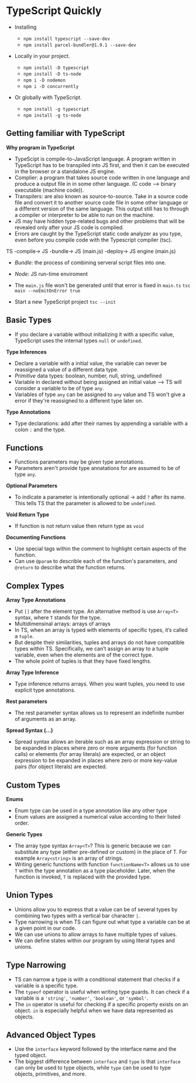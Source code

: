 # TypeScript Quickly

- Installing
    - `npm install typescript --save-dev`
    - `npm install parcel-bundler@1.9.1 --save-dev`

- Locally in your project.
    - `npm install -D typescript`
    - `npm install -D ts-node`
    - `npm i -D nodemon`
    - `npm i -D concurrently`

- Or globally with TypeScript.
    - `npm install -g typescript`
    - `npm install -g ts-node`

## Getting familiar with TypeScript

**Why program in TypeScript**
- TypeScipt is compile-to-JavaScript language. A program written in TypeScript has to be transpiled into JS first, and then it can be executed in the browser or a standalone JS engine.
- Complier: a program that takes source code written in one language and produce a output file in in some other language. (C code --> binary executable (machine code)).
- Transpilers: are also known as source-to-source. Take in a source code file and convert it to another source code file in some other language or a different version of the same language. This output still has to through a compiler or interpreter to be able to run on the machine.
- JS may have hidden type-related bugs and other problems that will be revealed only after your JS code is complied.
- Errors are caught by the TypeScript static code analyzer as you type, even before you compile code with the Typescript compiler (tsc).

TS -compile-> JS -bundle-> JS (main.js) -deploy-> JS engine (main.js)

- _Bundle_: the process of combining serveral script files into one.

- _Node_: JS run-time enviroment

- The `main.js` file won't be generated until that error is fixed in `main.ts`
`tsc main --noEmitOnError true`

- Start a new TypeScript project
`tsc --init`

## Basic Types
- If you declare a variable without initializing it with a specific value, TypeScript uses the internal types `null` or `undefined`.

**Type Inferences**
- Declare a variable with a initial value, the variable can never be reassigned a value of a different data type.
- _Primitive_ data types: boolean, number, null, string, undefined
- Variable in declared without being assigned an initial value --> TS will consider a variable to be of type `any`.
- Variables of type `any` can be assigned to `any` value and TS won't give a error if they're reassigned to a different type later on.

**Type Annotations**
- Type declarations: add after their names by appending a variable with a colon `:` and the type.

## Functions
- Functions parameters may be given type annotations.
- Parameters aren't provide type annatations for are assumed to be of type `any`.

**Optional Parameters**
- To indicate a parameter is intentionally optional -> add `?` after its name. This tells TS that the parameter is allowed to be `undefined`.

**Void Return Type**
- If function is not return value then return type as `void`

**Documenting Functions**
- Use special tags within the comment to highlight certain aspects of the function.
- Can use `@param` to describle each of the function's parameters, and `@return` to describe what the function returns.

## Complex Types
**Array Type Annotations**
- Put `[]` after the element type. An alternative method is use `Array<T>` syntax, where `T` stands for the type.
- Multidimensinal arrays: arrays of arrays
- In TS, when an array is typed with elements of specific types, it’s called a `tuple`.
- But despite their similarities, tuples and arrays do not have compatible types within TS. Specifically, we can’t assign an array to a tuple variable, even when the elements are of the correct type.
- The whole point of tuples is that they have fixed lengths.

**Array Type Inference**
- Type inference returns arrays. When you want tuples, you need to use explicit type annotations.

**Rest parameters**
- The rest parameter syntax allows us to represent an indefinite number of arguments as an array.

**Spread Syntax (...)**
- Spread syntax allows an iterable such as an array expression or string to be expanded in places where zero or more arguments (for function calls) or elements (for array literals) are expected, or an object expression to be expanded in places where zero or more key-value pairs (for object literals) are expected.

## Custom Types
**Enums**
- Enum type can be used in a type annotation like any other type
- Enum values are assigned a numerical value according to their listed order.

**Generic Types**
- The array type syntax `Array<T>`? This is generic because we can substitute any type (either pre-defined or custom) in the place of T. For example `Array<string>` is an array of strings.
- Writing generic functions with function `functionName<T>` allows us to use `T` within the type annotation as a type placeholder. Later, when the function is invoked, `T` is replaced with the provided type.

## Union Types
- Unions allow you to express that a value can be of several types by combining two types with a vertical bar character `|`.
- Type narrowing is when TS can figure out what type a variable can be at a given point in our code.
- We can use unions to allow arrays to have multiple types of values.
- We can define states within our program by using literal types and unions.

## Type Narrowing
- TS can narrow a type is with a conditional statement that checks if a variable is a specific type.
- The `typeof` operator is useful when writing type guards. It can check if a variable is a `'string'`, `'number'`, `'boolean'`, or `'symbol'`.
- The `in` operator is useful for checking if a specific property exists on an object. `in` is especially helpful when we have data represented as objects.

## Advanced Object Types
- Use the `interface` keyword followed by the interface name and the typed object.
- The biggest difference between `interface` and `type` is that `interface` can only be used to type objects, while `type` can be used to type objects, primitives, and more.